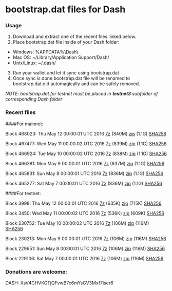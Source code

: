 # bootstrap.dat files for Dash

### Usage

1. Download and extract one of the recent files linked below.
2. Place bootstrap.dat file inside of your Dash folder:
 - Windows: %APPDATA%\Dash\
 - Mac OS: ~/Library/Application Support/Dash/
 - Unix/Linux: ~/.dash/
3. Run your wallet and let it sync using bootstrap.dat
4. Once sync is done bootstrap.dat file will be renamed to bootstrap.dat.old automagically and can be safely removed.

_NOTE: bootstrap.dat for testnet must be placed in **testnet3** subfolder of corresponding Dash folder_

### Recent files

####For mainnet:

Block 468023: Thu May 12 00:00:01 UTC 2016 [7z](https://transfer.sh/NgfyR/bootstrap.dat.20160512.7z) (840M) [zip](https://transfer.sh/v8Mvh/bootstrap.dat.20160512.zip) (1.1G) [SHA256](https://transfer.sh/5qnot/sha256.txt)

Block 467477: Wed May 11 00:00:02 UTC 2016 [7z](https://transfer.sh/ISlis/bootstrap.dat.20160511.7z) (839M) [zip](https://transfer.sh/xMNrK/bootstrap.dat.20160511.zip) (1.1G) [SHA256](https://transfer.sh/egeK6/sha256.txt)

Block 466924: Tue May 10 00:00:02 UTC 2016 [7z](https://transfer.sh/ZINFg/bootstrap.dat.20160510.7z) (838M) [zip](https://transfer.sh/h0zP6/bootstrap.dat.20160510.zip) (1.1G) [SHA256](https://transfer.sh/48O8W/sha256.txt)

Block 466381: Mon May  9 00:00:01 UTC 2016 [7z](https://transfer.sh/joxpp/bootstrap.dat.20160509.7z) (837M) [zip](https://transfer.sh/Uqhis/bootstrap.dat.20160509.zip) (1.1G) [SHA256](https://transfer.sh/Y9Alw/sha256.txt)

Block 465831: Sun May  8 00:00:01 UTC 2016 [7z](https://transfer.sh/SCoEK/bootstrap.dat.20160508.7z) (836M) [zip](https://transfer.sh/4ml4P/bootstrap.dat.20160508.zip) (1.1G) [SHA256](https://transfer.sh/1602SE/sha256.txt)

Block 465277: Sat May  7 00:00:01 UTC 2016 [7z](https://transfer.sh/qPtzE/bootstrap.dat.20160507.7z) (836M) [zip](https://transfer.sh/1Woqz/bootstrap.dat.20160507.zip) (1.1G) [SHA256](https://transfer.sh/FQVo3/sha256.txt)

####For testnet:

Block 3998: Thu May 12 00:00:01 UTC 2016 [7z](https://transfer.sh/2Bjtv/bootstrap.dat.20160512.7z) (635K) [zip](https://transfer.sh/qUzKb/bootstrap.dat.20160512.zip) (715K) [SHA256](https://transfer.sh/rgdwU/sha256.txt)

Block 3450: Wed May 11 00:00:02 UTC 2016 [7z](https://transfer.sh/hiwio/bootstrap.dat.20160511.7z) (536K) [zip](https://transfer.sh/tJhHX/bootstrap.dat.20160511.zip) (609K) [SHA256](https://transfer.sh/EkokH/sha256.txt)

Block 230752: Tue May 10 00:00:02 UTC 2016 [7z](https://transfer.sh/aiiZu/bootstrap.dat.20160510.7z) (106M) [zip](https://transfer.sh/GKacI/bootstrap.dat.20160510.zip) (116M) [SHA256](https://transfer.sh/4oFip/sha256.txt)

Block 230213: Mon May  9 00:00:01 UTC 2016 [7z](https://transfer.sh/J7tuc/bootstrap.dat.20160509.7z) (106M) [zip](https://transfer.sh/k0oDb/bootstrap.dat.20160509.zip) (116M) [SHA256](https://transfer.sh/5wsmV/sha256.txt)

Block 229651: Sun May  8 00:00:01 UTC 2016 [7z](https://transfer.sh/2Yysb/bootstrap.dat.20160508.7z) (106M) [zip](https://transfer.sh/11SStu/bootstrap.dat.20160508.zip) (116M) [SHA256](https://transfer.sh/105oIg/sha256.txt)

Block 229106: Sat May  7 00:00:01 UTC 2016 [7z](https://transfer.sh/XD5y0/bootstrap.dat.20160507.7z) (106M) [zip](https://transfer.sh/YK5Tn/bootstrap.dat.20160507.zip) (116M) [SHA256](https://transfer.sh/VwgPU/sha256.txt)

### Donations are welcome:

DASH: XsV4GHVKGTjQFvwB7c6mYsGV3Mxf7iser6

